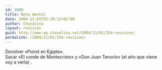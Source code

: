 ```yaml
---
id: 1600
title: Nota mental
date: 2004-11-01T03:30:12+02:00
author: Chavalina
layout: revision
guid: http://www.wp.chavalina.net/2004/11/01/254-revision/
permalink: /2004/11/01/254-revision/
---
```

Devolver «Poirot en Egipto».  
Sacar «El conde de Montecristo» y «Don Juan Tenorio» (el año que viene voy a verla) .